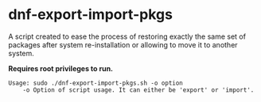# dnf-export-import-pkgs

A script created to ease the process of restoring exactly the same set of packages after system re-installation or allowing to move it to another system.

**Requires root privileges to run.**

    Usage: sudo ./dnf-export-import-pkgs.sh -o option
        -o Option of script usage. It can either be 'export' or 'import'.
